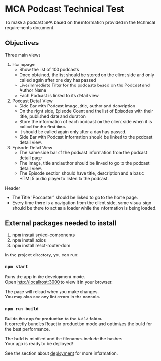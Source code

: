 # MCA Podcast Technical Test

To make a podcast SPA based on the information provided in the technical requirements document.

## Objectives
Three main views
1. Homepage
    - Show the list of 100 podcasts
    - Once obtained, the list should be stored on the client side and only called again after one day has passed
    - Live/Immediate Filter for the podcasts based on the Podcast and Author Name
    - Each Podcast is linked to its detail view
2. Podcast Detail View
    - Side Bar with Podcast Image, title, author and description
    - On the right side, Episode Count and the list of Episodes with their title, published date and duration
    - Store the information of each podcast on the client side when it is called for the first time.
    - It should be called again only after a day has passed.
    - Side Bar with Podcast Information should be linked to the podcast detail view.
3. Episode Detail View
    - The same side bar of the podcast information from the podcast detail page
    - The image, title and author should be linked to go to the podcast detail view.
    - The Episode section should have title, description and a basic HTML5 audio player to listen to the podcast.

Header
- The Title 'Podcaster' should be linked to go to the home page.
- Every time there is a navigation from the client side, some visual sign should be there to act as a loader while the information is being loaded.


## External packages needed to install
1. npm install styled-components
2. npm install axios
3. npm install react-router-dom

In the project directory, you can run:

### `npm start`

Runs the app in the development mode.\
Open [http://localhost:3000](http://localhost:3000) to view it in your browser.

The page will reload when you make changes.\
You may also see any lint errors in the console.

### `npm run build`

Builds the app for production to the `build` folder.\
It correctly bundles React in production mode and optimizes the build for the best performance.

The build is minified and the filenames include the hashes.\
Your app is ready to be deployed!

See the section about [deployment](https://facebook.github.io/create-react-app/docs/deployment) for more information.



